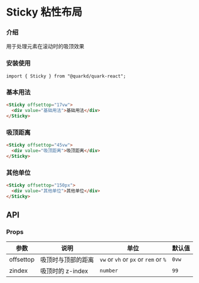 # Sticky 粘性布局

### 介绍

用于处理元素在滚动时的吸顶效果

### 安装使用

```tsx
import { Sticky } from "@quarkd/quark-react";
```

### 基本用法

```html
<Sticky offsettop="17vw">
  <div value="基础用法">基础用法</div>
</Sticky>
```

### 吸顶距离

```html
<Sticky offsettop="45vw">
  <div value="吸顶距离">吸顶距离</div>
</Sticky>
```

### 其他单位

```html
<Sticky offsettop="150px">
  <div value="其他单位">其他单位</div>
</Sticky>
```

## API

### Props

| 参数      | 说明               | 单位                                 | 默认值 |
| --------- | ------------------ | ------------------------------------ | ------ |
| offsettop | 吸顶时与顶部的距离 | `vw` or `vh` or `px` or `rem` or `%` | `0vw`  |
| zindex    | 吸顶时的 z-index   | `number`                             | `99`   |
